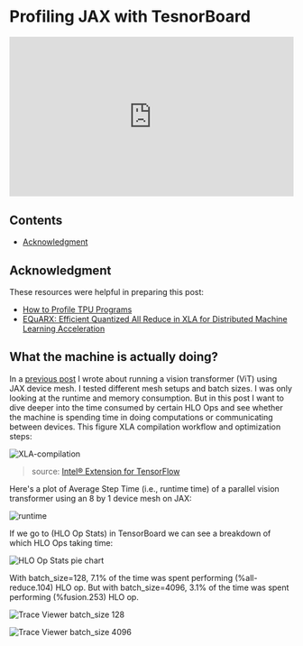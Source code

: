 # Profiling JAX with TesnorBoard 

<div style="position: relative; padding-bottom: 56.25%; height: 0; overflow: hidden;">
  <iframe style="position: absolute; top: 0; left: 0; width: 100%; height: 100%;" src="https://www.youtube.com/embed/znxzsPzNK6c" frameborder="0" allowfullscreen></iframe>
</div>

## Contents

* [Acknowledgment](#acknowledgment)

## Acknowledgment
These resources were helpful in preparing this post:
  - [How to Profile TPU Programs](https://jax-ml.github.io/scaling-book/profiling/)
  - [EQuARX: Efficient Quantized All Reduce in XLA for Distributed Machine Learning Acceleration](https://arxiv.org/abs/2506.17615)


## What the machine is actually doing?

In a [previous post](https://mashaan14.github.io/YouTube-channel/jax_performance/2025_07_14_jax_device_mesh) I wrote about running a vision transformer (ViT) using JAX device mesh. I tested different mesh setups and batch sizes. I was only looking at the runtime and memory consumption. But in this post I want to dive deeper into the time consumed by certain HLO Ops and see whether the machine is spending time in doing computations or communicating between devices. This figure XLA compilation workflow and optimization steps: 

![XLA-compilation](https://github.com/user-attachments/assets/08239147-e5e5-427c-9356-728c9341ac16)
> source: [Intel® Extension for TensorFlow](https://intel.github.io/intel-extension-for-tensorflow/latest/docs/guide/OpenXLA.html)

Here's a plot of Average Step Time (i.e., runtime time) of a parallel vision transformer using an 8 by 1 device mesh on JAX:

![runtime](https://github.com/user-attachments/assets/2e99d157-28d6-4ff2-b6fb-555eb785e0ef)

If we go to (HLO Op Stats) in TensorBoard we can see a breakdown of which HLO Ops taking time:

![HLO Op Stats pie chart](https://github.com/user-attachments/assets/8044aa2d-46c6-4f2b-8256-b5d2b443b4e5)

With batch_size=128, 7.1% of the time was spent performing (%all-reduce.104) HLO op. But with batch_size=4096, 3.1% of the time was spent performing (%fusion.253) HLO op.

![Trace Viewer batch_size 128](https://github.com/user-attachments/assets/79d9f654-033c-4f94-95a9-a0259164ef1a)

![Trace Viewer batch_size 4096](https://github.com/user-attachments/assets/b42bbf21-fe72-4407-ba1b-768160184f58)
